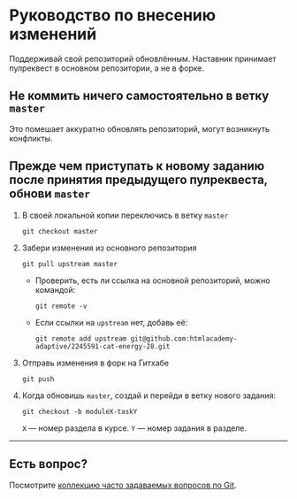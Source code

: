 # Руководство по внесению изменений

Поддерживай свой репозиторий обновлённым. Наставник принимает пулреквест в основном репозитории, а не в форке.

## Не коммить ничего самостоятельно в ветку `master`

Это помешает аккуратно обновлять репозиторий, могут возникнуть конфликты.

## Прежде чем приступать к новому заданию после принятия предыдущего пулреквеста, обнови `master`

1. В своей локальной копии переключись в ветку `master`

	```shell
	git checkout master
	```

2. Забери изменения из основного репозитория

	```shell
	git pull upstream master
	```

	- Проверить, есть ли ссылка на основной репозиторий, можно командой:

		```shell
		git remote -v
		```

	- Если ссылки на `upstream` нет, добавь её:

		```shell
		git remote add upstream git@github.com:htmlacademy-adaptive/2245591-cat-energy-28.git
		```

3. Отправь изменения в форк на Гитхабе

	```shell
	git push
	```

4. Когда обновишь `master`, создай и перейди в ветку нового задания:

	```shell
	git checkout -b moduleX-taskY
	```

	`X` — номер раздела в курсе.
	`Y` — номер задания в разделе.

---

## Есть вопрос?

Посмотрите [коллекцию часто задаваемых вопросов по Git](http://firstaidgit.ru).
